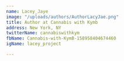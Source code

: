 ```yaml
---
name: Lacey_Jaye
image: "/uploads/authors/AuthorLacyJae.png"
title: Author at Cannabis with Kymb
address: New York, NY
twitterName: cannabiswithkym
fbName: Cannabis-with-KymB-158958404674460
igName: lacey_project

---
```


